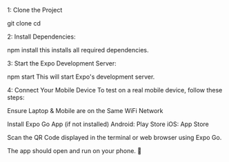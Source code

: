 1: Clone the Project 

git clone <your-repo-link>
cd <your-project-folder>


2: Install Dependencies:

npm install
this installs all required dependencies.

3: Start the Expo Development Server:

npm start
This will start Expo's development server.

4: Connect Your Mobile Device
To test on a real mobile device, follow these steps:

Ensure Laptop & Mobile are on the Same WiFi Network

   Install Expo Go App (if not installed)
   Android: Play Store
   iOS: App Store

Scan the QR Code displayed in the terminal or web browser using Expo Go.

The app should open and run on your phone. 🎉
